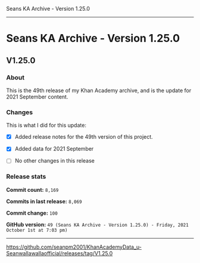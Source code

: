 Seans KA Archive - Version 1.25.0

***

# Seans KA Archive - Version 1.25.0

## V1.25.0

### About

This is the 49th release of my Khan Academy archive, and is the update for 2021 September content. <!-- This is a follow-up to the first September 2021 monthly release. !-->

### Changes

This is what I did for this update:

<!-- - [x] Deleted all `IGNORE.md` files for September 2021 (deleted `93` `IGNORE.md` files) !-->

<!-- - [x] Added data for August 2021 !-->

- [x] Added release notes for the 49th version of this project.

- [x] Added data for 2021 September

- [ ] No other changes in this release

### Release stats

**Commit count:** `8,169`

**Commits in last release:** `8,069`

**Commit change:** `100`

**GitHub version:** `49 (Seans KA Archive - Version 1.25.0) - Friday, 2021 October 1st at 7:03 pm)`

***

https://github.com/seanpm2001/KhanAcademyData_u-Seanwallawallaofficial/releases/tag/V1.25.0

